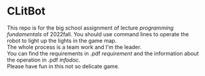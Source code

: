 # CLitBot
This repo is for the big school assignment of lecture _programming fundamentals_ of 2022fall.
You should use command lines to operate the robot to light up the lights in the game map.  
The whole process is a team work and I'm the leader.  
You can find the requirements in  .pdf _requirement_ and the information about the operation in .pdf _infodoc_.  
Please have fun in this not so delicate game.

